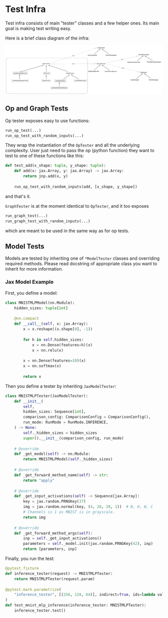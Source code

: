 # Test Infra

Test infra consists of main "tester" classes and a few helper ones. Its main goal is making test
writing easy.

Here is a brief class diagram of the infra:

![infra](./imgs/test_infra.png)

## Op and Graph Tests
Op tester exposes easy to use functions:

```python
run_op_test(...)
run_op_test_with_random_inputs(...)
```

They wrap the instantiation of the `OpTester` and all the underlying complexity. User just need to
pass the op (python function) they want to test to one of these functions like this:

```python
def test_add(x_shape: tuple, y_shape: tuple):
    def add(x: jax.Array, y: jax.Array) -> jax.Array:
        return jnp.add(x, y)

    run_op_test_with_random_inputs(add, [x_shape, y_shape])
```

and that's it.

`GraphTester` is at the moment identical to `OpTester`, and it too exposes

```python
run_graph_test(...)
run_graph_test_with_random_inputs(...)
```

which are meant to be used in the same way as for op tests.

## Model Tests

Models are tested by inheriting one of `*ModelTester` classes and overriding required methods.
Please read docstring of appropriate class you want to inherit for more information.

### Jax Model Example

First, you define a model:

```python
class MNISTMLPModel(nn.Module):
    hidden_sizes: tuple[int]

    @nn.compact
    def __call__(self, x: jax.Array):
        x = x.reshape((x.shape[0], -1))

        for h in self.hidden_sizes:
            x = nn.Dense(features=h)(x)
            x = nn.relu(x)

        x = nn.Dense(features=10)(x)
        x = nn.softmax(x)

        return x
```

Then you define a tester by inheriting `JaxModelTester`:

```python
class MNISTMLPTester(JaxModelTester):
    def __init__(
        self,
        hidden_sizes: Sequence[int],
        comparison_config: ComparisonConfig = ComparisonConfig(),
        run_mode: RunMode = RunMode.INFERENCE,
    ) -> None:
        self._hidden_sizes = hidden_sizes
        super().__init__(comparison_config, run_mode)

    # @override
    def _get_model(self) -> nn.Module:
        return MNISTMLPModel(self._hidden_sizes)

    # @override
    def _get_forward_method_name(self) -> str:
        return "apply"

    # @override
    def _get_input_activations(self) -> Sequence[jax.Array]:
        key = jax.random.PRNGKey(37)
        img = jax.random.normal(key, (4, 28, 28, 1))  # B, H, W, C
        # Channels is 1 as MNIST is in grayscale.
        return img

    # @override
    def _get_forward_method_args(self):
        inp = self._get_input_activations()
        parameters = self._model.init(jax.random.PRNGKey(42), inp)
        return [parameters, inp]
```

Finally, you run the test:

```python
@pytest.fixture
def inference_tester(request) -> MNISTMLPTester:
    return MNISTMLPTester(request.param)

@pytest.mark.parametrize(
    "inference_tester", [(256, 128, 64)], indirect=True, ids=lambda val: f"{val}"
)
def test_mnist_mlp_inference(inference_tester: MNISTMLPTester):
    inference_tester.test()
```
